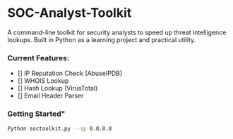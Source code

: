 # SOC-Analyst-Toolkit
A command-line toolkit for security analysts to speed up threat intelligence lookups. Built in Python as a learning project and practical utility. 
### Current Features:
- [] IP Reputation Check (AbuseIPDB)
- [] WHOIS Lookup
- [] Hash Lookup (VirusTotal)
- [] Email Header Parser

### Getting Started"
```bash
Python soctoolkit.py --ip 8.8.8.8
